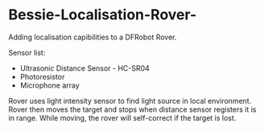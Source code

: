 # Bessie-Localisation-Rover-

Adding localisation capibilities to a DFRobot Rover.

Sensor list:
- Ultrasonic Distance Sensor - HC-SR04
- Photoresistor
- Microphone array

Rover uses light intensity sensor to find light source in local environment. Rover then moves the target and stops when distance sensor registers it is in range. While moving, the rover will self-correct if the target is lost.
